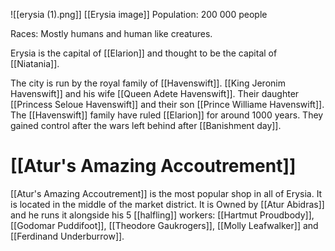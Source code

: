 ![[erysia (1).png]]
[[Erysia image]] 
Population: 200 000 people

Races: Mostly humans and human like creatures.

Erysia is the capital of [[Elarion]] and thought to be the capital of [[Niatania]]. 

The city is run by the royal family of [[Havenswift]]. [[King Jeronim Havenswift]] and his wife [[Queen Adete Havenswift]]. Their daughter [[Princess Seloue Havenswift]] and their son [[Prince Williame Havenswift]]. The [[Havenswift]] family have ruled [[Elarion]] for around 1000 years. They gained control after the wars left behind after [[Banishment day]]. 


# [[Atur's Amazing Accoutrement]] 
[[Atur's Amazing Accoutrement]] is the most popular shop in all of Erysia. It is located in the middle of the market district. It is Owned by [[Atur Abidras]] and he runs it alongside his 5 [[halfling]] workers: [[Hartmut Proudbody]], [[Godomar Puddifoot]], [[Theodore Gaukrogers]], [[Molly Leafwalker]] and [[Ferdinand Underburrow]]. 